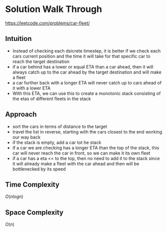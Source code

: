 # Solution Walk Through
https://leetcode.com/problems/car-fleet/

## Intuition
- Instead of checking each dsicrete timestep, it is better if we check each cars current position and the time it will take for that specific car to reach the target destination
- if a car behind has a lower or equal ETA than a car ahead, then it will always catch up to the car ahead by the target destination and will make a fleet
- a car further back with a longer ETA will never catch up to cars ahead of it with a lower ETA
- With this ETA, we can use this to create a monotonic stack consisting of the etas of different fleets in the stack

## Approach
- sort the cars in terms of distance to the target
- travel the list in reverse, starting with the cars closest to the end working our way back
- if the stack is empty, add a car tot he stack
- if a car we are checking has a longer ETA than the top of the stack, this car will never reach the car in front, so we can make it its own fleet
- if a car has a eta <= to the top, then no need to add it to the stack since it will already make a fleet with the car ahead and then will be bottlenecked by its speed

## Time Complexity
$O(nlogn)$

## Space Complexity
$O(n)$



